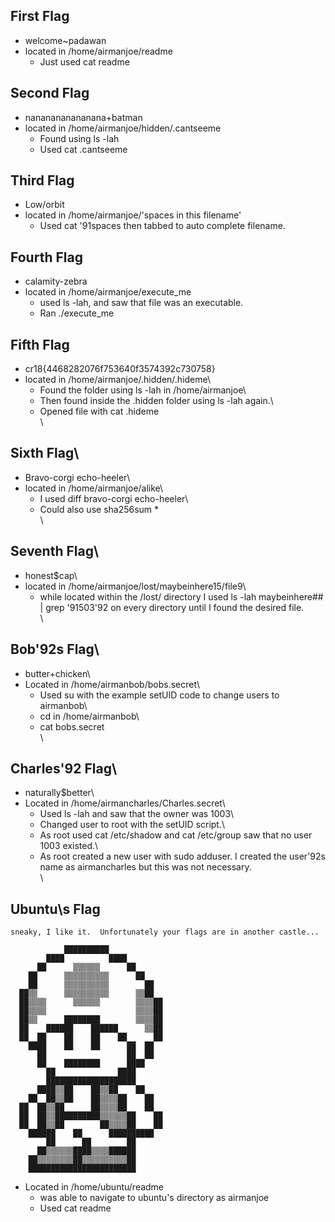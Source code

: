 ## First Flag
* welcome~padawan
* located in /home/airmanjoe/readme
	* Just used cat readme

## Second Flag
* nananananananana+batman
* located in /home/airmanjoe/hidden/.cantseeme
	* Found using ls -lah
	* Used cat .cantseeme

## Third Flag
* Low/orbit
* located in /home/airmanjoe/'spaces in this filename'
	* Used cat \'91spaces then tabbed to auto complete filename.

## Fourth Flag 
* calamity-zebra
* located in /home/airmanjoe/execute_me
	* used ls -lah, and saw that file was an executable.
	* Ran ./execute_me

## Fifth Flag
* cr18\{4468282076f753640f3574392c730758\}
* located in /home/airmanjoe/.hidden/.hideme\
	* Found the folder using ls -lah in /home/airmanjoe\
	* Then found inside the .hidden folder using ls -lah again.\
	* Opened file with cat .hideme\
\
## Sixth Flag\
* Bravo-corgi echo-heeler\
* located in /home/airmanjoe/alike\
	* I used diff bravo-corgi echo-heeler\
	* Could also use sha256sum *\
\
## Seventh Flag\
* honest$cap\
* located in /home/airmanjoe/lost/maybeinhere15/file9\
	* while located within the /lost/ directory I used ls -lah maybeinhere## | grep \'91503\'92 on every directory until I found the desired file.\
\
## Bob\'92s Flag\
* butter+chicken\
* Located in /home/airmanbob/bobs.secret\
	* Used su with the example setUID code to change users to airmanbob\
	* cd in /home/airmanbob\
	* cat bobs.secret\
\
## Charles\'92 Flag\
* naturally$better\
* Located in /home/airmancharles/Charles.secret\
	* Used ls -lah and saw that the owner was 1003\
	* Changed user to root with the setUID script.\
	* As root used cat /etc/shadow and cat /etc/group saw that no user 1003 existed.\
	* As root created a new user with sudo adduser. I created the user\'92s name as airmancharles but this was not necessary.\
\
## Ubuntu\s Flag
``` 
sneaky, I like it.  Unfortunately your flags are in another castle...

            ██████████            
        ████          ████        
      ██      ▒▒▒▒▒▒      ██      
    ██      ▒▒▒▒▒▒▒▒▒▒      ██    
    ██      ▒▒▒▒▒▒▒▒▒▒        ██  
  ██▒▒      ▒▒▒▒▒▒▒▒▒▒      ▒▒██  
  ██▒▒▒▒      ▒▒▒▒▒▒        ▒▒▒▒██
  ██▒▒▒▒                    ▒▒▒▒██
  ██▒▒      ████████        ▒▒▒▒██
  ██    ██████    ██████      ▒▒██
  ██  ██    ██    ██    ██      ██
    ████    ██    ██      ██  ██  
      ██                  ██  ██  
      ██    ████████      ████    
        ██              ████      
        ████████████████████      
      ████▒▒██    ██▒▒██    ██    
    ██  ██▒▒██    ██▒▒▒▒██    ██  
  ██  ██▒▒██      ██▒▒▒▒██    ██  
  ██  ██▒▒██████████▒▒▒▒▒▒██    ██
  ██  ██▒▒██        ██▒▒▒▒██    ██
    ██████    ██      ██████████  
        ██      ██        ██      
      ██▒▒▒▒▒▒████▒▒▒▒██████      
    ██▒▒▒▒▒▒▒▒██▒▒▒▒▒▒▒▒▒▒██      
    ████████████████████████      

```

* Located in /home/ubuntu/readme
	* was able to navigate to ubuntu's directory as airmanjoe
	* Used cat readme
